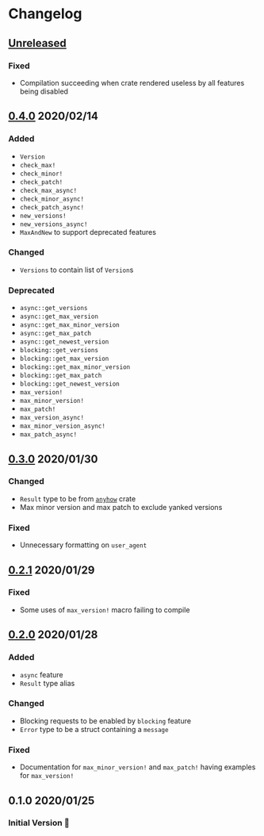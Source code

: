 # Changelog

## [Unreleased](https://github.com/spenserblack/check-latest-rs/compare/v0.4.0...HEAD)
### Fixed
- Compilation succeeding when crate rendered useless by all features being disabled

## [0.4.0] 2020/02/14
### Added
- `Version`
- `check_max!`
- `check_minor!`
- `check_patch!`
- `check_max_async!`
- `check_minor_async!`
- `check_patch_async!`
- `new_versions!`
- `new_versions_async!`
- `MaxAndNew` to support deprecated features

### Changed
- `Versions` to contain list of `Version`s

### Deprecated
- `async::get_versions`
- `async::get_max_version`
- `async::get_max_minor_version`
- `async::get_max_patch`
- `async::get_newest_version`
- `blocking::get_versions`
- `blocking::get_max_version`
- `blocking::get_max_minor_version`
- `blocking::get_max_patch`
- `blocking::get_newest_version`
- `max_version!`
- `max_minor_version!`
- `max_patch!`
- `max_version_async!`
- `max_minor_version_async!`
- `max_patch_async!`

## [0.3.0] 2020/01/30
### Changed
- `Result` type to be from [`anyhow`](https://crates.io/crates/anyhow) crate
- Max minor version and max patch to exclude yanked versions

### Fixed
- Unnecessary formatting on `user_agent`

## [0.2.1] 2020/01/29
### Fixed
- Some uses of `max_version!` macro failing to compile

## [0.2.0] 2020/01/28
### Added
- `async` feature
- `Result` type alias

### Changed
- Blocking requests to be enabled by `blocking` feature
- `Error` type to be a struct containing a `message`

### Fixed
- Documentation for `max_minor_version!` and `max_patch!` having examples for `max_version!`

## 0.1.0 2020/01/25
### Initial Version :tada:

[0.4.0]: https://github.com/spenserblack/check-latest-rs/compare/v0.3.0...v0.4.0
[0.3.0]: https://github.com/spenserblack/check-latest-rs/compare/v0.2.1...v0.3.0
[0.2.1]: https://github.com/spenserblack/check-latest-rs/compare/v0.2.0...v0.2.1
[0.2.0]: https://github.com/spenserblack/check-latest-rs/compare/v0.1.0...v0.2.0

